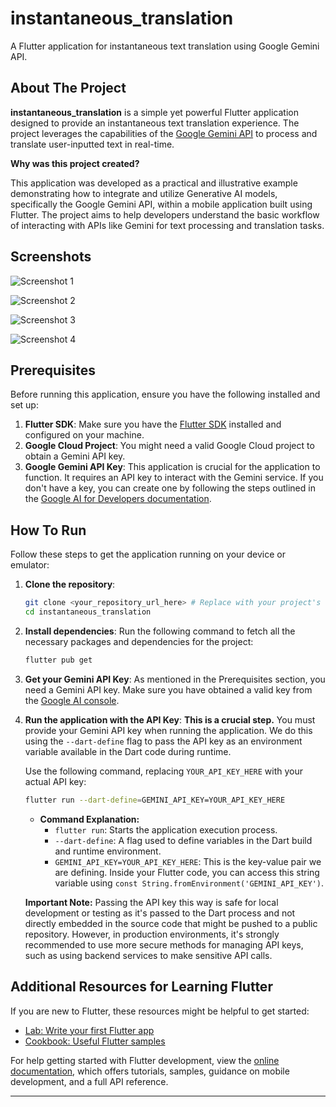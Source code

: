 # instantaneous_translation

A Flutter application for instantaneous text translation using Google Gemini API.

## About The Project

**instantaneous_translation** is a simple yet powerful Flutter application designed to provide an instantaneous text translation experience. The project leverages the capabilities of the [Google Gemini API](https://developers.generativeai.google/) to process and translate user-inputted text in real-time.

**Why was this project created?**

This application was developed as a practical and illustrative example demonstrating how to integrate and utilize Generative AI models, specifically the Google Gemini API, within a mobile application built using Flutter. The project aims to help developers understand the basic workflow of interacting with APIs like Gemini for text processing and translation tasks.

## Screenshots

![Screenshot 1](ui/Screenshot_٢٠٢٥٠٦٢٧-٢٢٥٤٣١.jpg)

![Screenshot 2](ui/Screenshot_٢٠٢٥٠٦٢٧-٢٢٥٤٤٥.jpg)

![Screenshot 3](ui/Screenshot_٢٠٢٥٠٦٢٧-٢٢٥٤٥٧.jpg)

![Screenshot 4](ui/Screenshot_٢٠٢٥٠٦٢٧-٢٢٥٥٠٤.jpg)

## Prerequisites

Before running this application, ensure you have the following installed and set up:

1.  **Flutter SDK**: Make sure you have the [Flutter SDK](https://flutter.dev/docs/get-started) installed and configured on your machine.
2.  **Google Cloud Project**: You might need a valid Google Cloud project to obtain a Gemini API key.
3.  **Google Gemini API Key**: This application is crucial for the application to function. It requires an API key to interact with the Gemini service. If you don't have a key, you can create one by following the steps outlined in the [Google AI for Developers documentation](https://developers.generativeai.google/tutorials/setup).

## How To Run

Follow these steps to get the application running on your device or emulator:

1.  **Clone the repository**:
    ```bash
    git clone <your_repository_url_here> # Replace with your project's repository URL if available
    cd instantaneous_translation
    ```

2.  **Install dependencies**:
    Run the following command to fetch all the necessary packages and dependencies for the project:
    ```bash
    flutter pub get
    ```

3.  **Get your Gemini API Key**:
    As mentioned in the Prerequisites section, you need a Gemini API key. Make sure you have obtained a valid key from the [Google AI console](https://developers.generativeai.google/tutorials/setup).

4.  **Run the application with the API Key**:
    **This is a crucial step.** You must provide your Gemini API key when running the application. We do this using the `--dart-define` flag to pass the API key as an environment variable available in the Dart code during runtime.

    Use the following command, replacing `YOUR_API_KEY_HERE` with your actual API key:

    ```bash
    flutter run --dart-define=GEMINI_API_KEY=YOUR_API_KEY_HERE
    ```

    *   **Command Explanation:**
        *   `flutter run`: Starts the application execution process.
        *   `--dart-define`: A flag used to define variables in the Dart build and runtime environment.
        *   `GEMINI_API_KEY=YOUR_API_KEY_HERE`: This is the key-value pair we are defining. Inside your Flutter code, you can access this string variable using `const String.fromEnvironment('GEMINI_API_KEY')`.

    **Important Note:** Passing the API key this way is safe for local development or testing as it's passed to the Dart process and not directly embedded in the source code that might be pushed to a public repository. However, in production environments, it's strongly recommended to use more secure methods for managing API keys, such as using backend services to make sensitive API calls.

## Additional Resources for Learning Flutter

If you are new to Flutter, these resources might be helpful to get started:

-   [Lab: Write your first Flutter app](https://docs.flutter.dev/get-started/codelab)
-   [Cookbook: Useful Flutter samples](https://docs.flutter.dev/cookbook)

For help getting started with Flutter development, view the
[online documentation](https://docs.flutter.dev/), which offers tutorials,
samples, guidance on mobile development, and a full API reference.

---